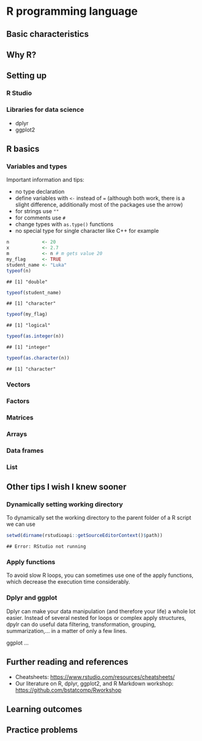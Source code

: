 # R programming language

## Basic characteristics


## Why R?


## Setting up


### R Studio


### Libraries for data science
* dplyr
* ggplot2

## R basics

### Variables and types
Important information and tips:
* no type declaration
* define variables with `<-` instead of `=` (although both work, there is
a slight difference, additionally most of the packages use the arrow)
* for strings use `""`
* for comments use `#`
* change types with `as.type()` functions
* no special type for single character like C++ for example



```r
n            <- 20
x            <- 2.7
m            <- n # m gets value 20
my_flag      <- TRUE
student_name <- "Luka"
typeof(n)
```

```
## [1] "double"
```

```r
typeof(student_name)
```

```
## [1] "character"
```

```r
typeof(my_flag)
```

```
## [1] "logical"
```

```r
typeof(as.integer(n))
```

```
## [1] "integer"
```

```r
typeof(as.character(n))
```

```
## [1] "character"
```


### Vectors

### Factors

### Matrices

### Arrays

### Data frames

### List


## Other tips I wish I knew sooner

### Dynamically setting working directory
To dynamically set the working directory to the parent folder of a R script
we can use


```r
setwd(dirname(rstudioapi::getSourceEditorContext()$path))
```

```
## Error: RStudio not running
```

### Apply functions
To avoid slow R loops, you can sometimes use one of the apply functions,
which decrease the execution time considerably.


### Dplyr and ggplot
Dplyr can make your data manipulation (and therefore your life) a whole lot 
easier. Instead of several nested for loops or complex apply structures, 
dpylr can do useful data
filtering, transformation, grouping, summarization,... in a matter of
only a few lines.

ggplot ...


## Further reading and references
* Cheatsheets: https://www.rstudio.com/resources/cheatsheets/
* Our literature on R, dplyr, ggplot2, and R Markdown workshop: https://github.com/bstatcomp/Rworkshop

## Learning outcomes

## Practice problems

